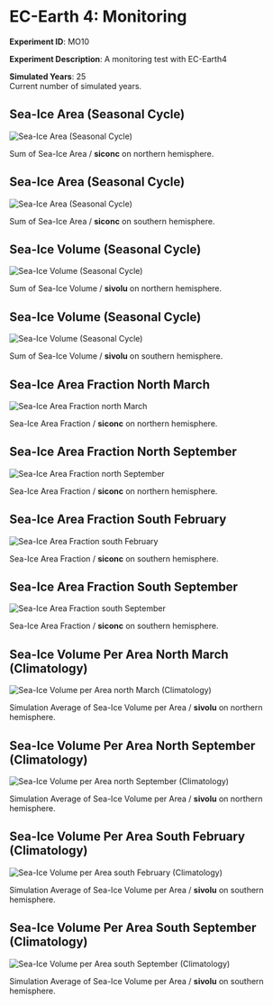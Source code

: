 # EC-Earth 4: Monitoring


**Experiment ID**: MO10<br>


**Experiment Description**: A monitoring test with EC-Earth4<br>


**Simulated Years**: 25<br>
Current number of simulated years. 




## Sea-Ice Area (Seasonal Cycle)

![](./siarea_north_sum_mar_sep_mean_timeseries.png "Sea-Ice Area (Seasonal Cycle)")

Sum of Sea-Ice Area / **siconc** on northern hemisphere.





## Sea-Ice Area (Seasonal Cycle)

![](./siarea_south_sum_feb_sep_mean_timeseries.png "Sea-Ice Area (Seasonal Cycle)")

Sum of Sea-Ice Area / **siconc** on southern hemisphere.





## Sea-Ice Volume (Seasonal Cycle)

![](./sivol_north_sum_mar_sep_mean_timeseries.png "Sea-Ice Volume (Seasonal Cycle)")

Sum of Sea-Ice Volume / **sivolu** on northern hemisphere.





## Sea-Ice Volume (Seasonal Cycle)

![](./sivol_south_sum_feb_sep_mean_timeseries.png "Sea-Ice Volume (Seasonal Cycle)")

Sum of Sea-Ice Volume / **sivolu** on southern hemisphere.





## Sea-Ice Area Fraction North March

![](./siconc_si3_north_point_mar_mean_temporalmap.gif "Sea-Ice Area Fraction north March")

Sea-Ice Area Fraction / **siconc** on northern hemisphere.





## Sea-Ice Area Fraction North September

![](./siconc_si3_north_point_sep_mean_temporalmap.gif "Sea-Ice Area Fraction north September")

Sea-Ice Area Fraction / **siconc** on northern hemisphere.





## Sea-Ice Area Fraction South February

![](./siconc_si3_south_point_feb_mean_temporalmap.gif "Sea-Ice Area Fraction south February")

Sea-Ice Area Fraction / **siconc** on southern hemisphere.





## Sea-Ice Area Fraction South September

![](./siconc_si3_south_point_sep_mean_temporalmap.gif "Sea-Ice Area Fraction south September")

Sea-Ice Area Fraction / **siconc** on southern hemisphere.





## Sea-Ice Volume Per Area North March (Climatology)

![](./sivolu_si3_north_point_mar_mean_all_mean_map.png "Sea-Ice Volume per Area north March (Climatology)")

Simulation Average of Sea-Ice Volume per Area / **sivolu** on northern hemisphere.





## Sea-Ice Volume Per Area North September (Climatology)

![](./sivolu_si3_north_point_sep_mean_all_mean_map.png "Sea-Ice Volume per Area north September (Climatology)")

Simulation Average of Sea-Ice Volume per Area / **sivolu** on northern hemisphere.





## Sea-Ice Volume Per Area South February (Climatology)

![](./sivolu_si3_south_point_feb_mean_all_mean_map.png "Sea-Ice Volume per Area south February (Climatology)")

Simulation Average of Sea-Ice Volume per Area / **sivolu** on southern hemisphere.





## Sea-Ice Volume Per Area South September (Climatology)

![](./sivolu_si3_south_point_sep_mean_all_mean_map.png "Sea-Ice Volume per Area south September (Climatology)")

Simulation Average of Sea-Ice Volume per Area / **sivolu** on southern hemisphere.





